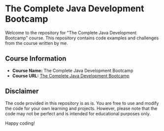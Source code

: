 # The Complete Java Development Bootcamp

Welcome to the repository for "The Complete Java Development Bootcamp" course. This repository contains code examples and challenges from the course written by me.

## Course Information

- **Course Name:** The Complete Java Development Bootcamp
- **Course URL:** [The Complete Java Development Bootcamp](https://www.udemy.com/course/the-complete-java-development-bootcamp/learn/lecture/47839859#overview)

## Disclaimer

The code provided in this repository is as is. You are free to use and modify the code for your own learning and projects. However, please note that the code may not be perfect and is intended for educational purposes only.

Happy coding!
